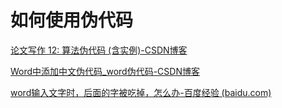 # 如何使用伪代码
[论文写作 12: 算法伪代码 (含实例)-CSDN博客](https://blog.csdn.net/minfanphd/article/details/121547526)

[Word中添加中文伪代码_word伪代码-CSDN博客](https://blog.csdn.net/m0_52457734/article/details/129056913)

[word输入文字时，后面的字被吃掉，怎么办-百度经验 (baidu.com)](https://jingyan.baidu.com/article/624e74599ccdde75e9ba5a16.html)